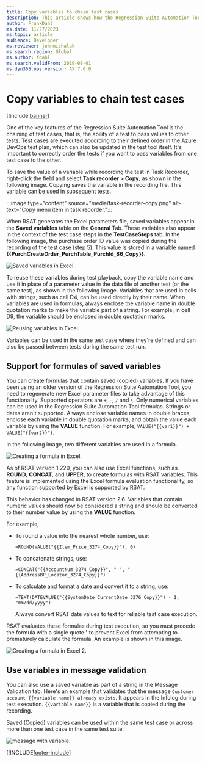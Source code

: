 ```yaml
---
title: Copy variables to chain test cases
description: This article shows how the Regression Suite Automation Tool can be used to chain test cases, which is the ability of a test to pass values to other tests.
author: FrankDahl
ms.date: 11/27/2023
ms.topic: article
audience: Developer
ms.reviewer: johnmichalak
ms.search.region: Global
ms.author: fdahl
ms.search.validFrom: 2019-08-01
ms.dyn365.ops.version: AX 7.0.0
---
```


# Copy variables to chain test cases

[!include [banner](../../includes/banner.md)]

One of the key features of the Regression Suite Automation Tool is the chaining of test cases, that is, the ability of a test to pass values to other tests. Test cases are executed according to their defined order in the Azure DevOps test plan, which can also be updated in the test tool itself. It's important to correctly order the tests if you want to pass variables from one test case to the other.

To save the value of a variable while recording the test in Task Recorder, right-click the field and select **Task recorder > Copy**, as shown in the following image. Copying saves the variable in the recording file. This variable can be used in subsequent tests.

:::image type="content" source="media/task-recorder-copy.png" alt-text="Copy menu item in task recorder.":::

When RSAT generates the Excel parameters file, saved variables appear in the **Saved variables** table on the **General** Tab. These variables also appear in the context of the test case steps in the **TestCaseSteps** tab. In the following image, the purchase order ID value was copied during the recording of the test case (step 5). This value is stored in a variable named **{{PurchCreateOrder_PurchTable_PurchId_86_Copy}}**.

![Saved variables in Excel.](media/saved-variables.png)

To reuse these variables during test playback, copy the variable name and use it in place of a parameter value in the data file of another test (or the same test), as shown in the following image. Variables that are used in cells with strings, such as cell D4, can be used directly by their name. When variables are used in formulas, always enclose the variable name in double quotation marks to make the variable part of a string. For example, in cell D9, the variable should be enclosed in double quotation marks.

![Reusing variables in Excel.](media/reuse-variables.png)

Variables can be used in the same test case where they're defined and can also be passed between tests during the same test run.

## Support for formulas of saved variables

You can create formulas that contain saved (copied) variables. If you have been using an older version of the Regression Suite Automation Tool, you need to regenerate new Excel parameter files to take advantage of this functionality. Supported operators are `+`, `-`, `/` and `\`. Only numerical variables can be used in the Regression Suite Automation Tool formulas. Strings or dates aren't supported. Always enclose variable names in double braces, enclose each variable in double quotation marks, and obtain the value each variable by using the **VALUE** function. For example, `VALUE("{{var1}}") + VALUE("{{var2}}")`.

In the following image, two different variables are used in a formula.

![Creating a formula in Excel.](media/formulas.png)

As of RSAT version 1.220, you can also use Excel functions, such as **ROUND**, **CONCAT**, and **UPPER**, to create formulas with RSAT variables. This feature is implemented using the Excel formula evaluation functionality, so any function supported by Excel is supported by RSAT.

This behavior has changed in RSAT version 2.6. Variables that contain numeric values should now be considered a string and should be converted to their number value by using the **VALUE** function.

For example,

+ To round a value into the nearest whole number, use:

    `=ROUND(VALUE("{{Item_Price_3274_Copy}}"), 0)`

+ To concatenate strings, use:

    `=CONCAT("{{AccountNum_3274_Copy}}", " ", "{{AddressBP_Locator_3274_Copy}}")`

+ To calculate and format a date and convert it to a string, use:

    `=TEXT(DATEVALUE("{{SystemDate_CurrentDate_3276_Copy}}") - 1, "mm/dd/yyyy")`

    Always convert RSAT date values to text for reliable test case execution.

RSAT evaluates these formulas during test execution, so you must precede the formula with a single quote **\'** to prevent Excel from attempting to prematurely calculate the formula. An example is shown in this image.

![Creating a formula in Excel 2.](media/formulas-2.png)

## Use variables in message validation

You can also use a saved variable as part of a string in the Message Validation tab. Here's an example that validates that the message `Customer account {{variable name}} already exists`. It appears in the Infolog during test execution. `{{variable name}}` is a variable that is copied during the recording.

Saved (Copied) variables can be used within the same test case or across more than one test case in the same test suite.

![message with variable.](media/rsat-message-with-variable.png)


[!INCLUDE[footer-include](../../../../includes/footer-banner.md)]
